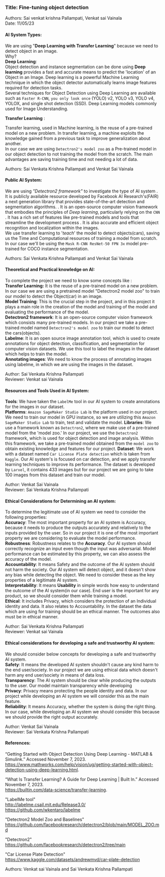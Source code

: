 ### Title: Fine-tuning object detection
Authors: Sai venkat krishna Pallampati, Venkat sai Vainala<br>
Date: 11/05/23
#### AI System Types:
We are using "**Deep Learning with Transfer Learning**" because we need to detect object in an image.<br>
Why?<br>
**Deep Learning**:<br>
Object detection and instance segmentation can be done using **Deep learning** provides a fast and accurate means to predict the 'location' of an Object in an Image.
Deep learning is a powerful Machine Learning technique in which the object detector automatically learns image features required for detection tasks.<br>
Several techniques for Object Detection using Deep Learning are available such as `Faster R-CNN`, `you only look once` (YOLO) v2, YOLO v3, YOLO v4, YOLOX, and single shot detection (SSD).
Deep Learning models commonly used for Image Understanding.

**Transfer Learning** : 

Transfer learning, used in Machine learning, is the reuse of a pre-trained model on a new problem. 
In transfer learning, a machine exploits the knowledge gained from a previous task to improve generalization about another. <br> 
In our case we are using `Detectron2's model zoo` as a Pre-trained model in our object detection to not training the model from the scratch.
The main advantages are saving training time and not needing a lot of data. 

Authors: Sai Venkata Krishna Pallampati and Venkat Sai Vainala

#### Public AI System:

We are using *"Detectron2 framework"* to investigate the type of AI system
	. It is publicly available resource developed by Facebook AI Research's(FAIR) a next generation library that provides state-of-the-art detection and segmentation algorithms.
	. It is an open-source computer vision framework that embodies the principles of *Deep learning*, particularly relying on the `CNN`
	. It has a rich set of features like pre-trained models and tools that streamline the development process
	. It is also accurate and efficient object recognition and localization within the images.
<br>
We  use transfer learning to '*teach*' the model to detect objects(cars), saving us the Time and Computational resources of training a model from scratch. 
In our case we'll be using the `Mask R-CNN ResNet-50 FPN 3x` model pre-trained for COCO instance segmentation.

Authors: Sai Venkata Krishna Pallampati and Venkat Sai Vainala

#### Theoretical and Practical knowledge on AI:

To complete the project we need to know some concepts like : <br>
**Transfer Learning:** It is the reuse of a pre-trained model on a new problem.  In our case we are using a pretrained model "Detectron2 model zoo" to train our model to detect the Object(car) in an image.<br>
**Model Training**: This is the crucial step in the project, and in this project it  plays a main role in the creation of the model and training of the model and evaluating the performance of the model.<br>
**Detectron2 framework**: It is an open-source computer vision framework which consists many pre-trained models.  In our project we take a pre-trained model named `Detectron2's model zoo` to train our model to detect the cars(objects).<br>
**Labelme**: It is an open source image annotation tool, which is used to create annotations for object detection, classification, and segmentation for computer vision datasets.  We use this tool to label the images in the dataset which helps to train the model.<br>
**Annotating images**: We need to know the process of annotating images using labelme, in which we are using the  images in the dataset.

Author: Sai Venkata Krishna Pallampati <br>
Reviewer: Venkat sai Vainala

#### Resources and Tools Used in AI System:

**Tools**: We have taken the `LabelMe` tool in our AI system to create annotations for the images in our dataset.  
**Platforms**: `Amazon SageMaker Studio Lab` is the platform used in our project. We need to train our model in GPU instance, so we are utilizing this `Amazon SageMaker Studio Lab` to train, test and validate the model.
**Libraries**: We use a framework known as `Detectron2`, where we make use of a pre-trained model from the 'model zoo.' In our project, we use the `Detectron2` framework, which is used for object detection and image analysis. Within this framework, we take a pre-trained model obtained from the `model zoo` to obtain existing knowledge and features for our project. 
**Dataset**: We work with a dataset named `Car License Plate detection` which is taken from `Kaggle`. Our AI system's is focused on car detection, and we apply transfer learning techniques to improve its performance. The dataset is developed by `Larxel`, it contains 433 images but for our project we are going to take 100 images from this dataset and train our model.

Author: Venkat Sai Vainala <br>
Reviewer: Sai Venkata Krishna Pallampati

#### Ethical Considerations for Determining an AI system:

To determine the legitimate use of AI system we need to consider the following properties:<br>
**Accuracy**: The most important property for an AI system is Accuracy, because it needs to produce the outputs accurately and relatively to the inputs provided by the user. So in our project it is one of the most important 
property we are considering to evaluate the model performance.<br>
**Robustness**: Robustness relates to the **Accuracy**.  Our AI system should correctly recognize an input even though the input was adversarial. Model performance can be estimated by this property, we can also assess the accuracy of the model.<br>
**Accountability**: It means Safety and the outcome of the AI system should not harm the society.  Our AI system will detect object, and it doesn't show any bias while detecting the object. 
We need to consider these as the key properties of a legitimate AI system.<br>
**Interpretability**: It means **Usability** in simple words how easy to understand the outcome of the AI system(in our case).  End user is the important for any product, so we should consider them while training a model.<br>
**Ethical**: It includes Privacy, which considers the protection of an Individual identity and data. It also relates to Accountability. In the dataset the data which are using for training should be an ethical manner. The outcomes also must be in ethical manner.

Author: Sai Venkata Krishna Pallampati <br>
Reviewer: Venkat sai Vainala

#### Ethical considerations for developing a safe and trustworthy AI system:

We should consider below concepts for developing a safe and trustworthy AI system.<br>
**Safety**: It means the developed AI system shouldn't cause any kind harm to the end user/society. In our project we are using
ethical data which doesn't harm any end user/society in means of data loss.<br>
**Transparency**: The AI system should be clear while producing the outputs to the user. Our model maintain transparency while developing<br>
**Privacy**: Privacy means protecting the people identity and data.  In our project while developing an AI system we will consider this as the main feature.<br>
**Reliability**: It means Accuracy, whether the system is doing the right thing.  In our case, while developing an AI system we should consider this because we should provide the right output accurately.

Author: Venkat Sai Vainala <br>
Reviewer: Sai Venkata Krishna Pallampati

#### References:

“Getting Started with Object Detection Using Deep Learning - MATLAB & Simulink.” Accessed November 7, 2023. <br>
https://www.mathworks.com/help/vision/ug/getting-started-with-object-detection-using-deep-learning.html.

“What Is Transfer Learning? A Guide for Deep Learning | Built In.” Accessed November 7, 2023. <br>
https://builtin.com/data-science/transfer-learning.

"LabelMe tool" <br>
http://labelme.csail.mit.edu/Release3.0/ <br>
https://github.com/wkentaro/labelme

"Detectron2 Model Zoo and Baselines" <br>
https://github.com/facebookresearch/detectron2/blob/main/MODEL_ZOO.md

"Detectron2" <br>
https://github.com/facebookresearch/detectron2/tree/main

"Car License Plate Detection" <br>
https://www.kaggle.com/datasets/andrewmvd/car-plate-detection

Authors: Venkat sai Vainala and Sai Venkata Krishna Pallampati
